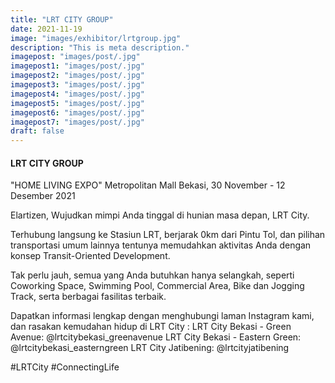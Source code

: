 ```yaml
---
title: "LRT CITY GROUP"
date: 2021-11-19
image: "images/exhibitor/lrtgroup.jpg"
description: "This is meta description."
imagepost: "images/post/.jpg"
imagepost1: "images/post/.jpg"
imagepost2: "images/post/.jpg"
imagepost3: "images/post/.jpg"
imagepost4: "images/post/.jpg"
imagepost5: "images/post/.jpg"
imagepost6: "images/post/.jpg"
imagepost7: "images/post/.jpg"
draft: false
---
```


#### LRT CITY GROUP

"HOME LIVING EXPO"
Metropolitan Mall Bekasi, 30 November - 12 Desember 2021


Elartizen, 
Wujudkan mimpi Anda tinggal di hunian masa depan, LRT City. 

Terhubung langsung ke Stasiun LRT, berjarak 0km dari Pintu Tol, dan pilihan transportasi umum lainnya tentunya memudahkan aktivitas Anda dengan konsep Transit-Oriented Development.

Tak perlu jauh, semua yang Anda butuhkan hanya selangkah, seperti Coworking Space, Swimming Pool, Commercial Area, Bike dan Jogging Track, serta berbagai fasilitas terbaik.

Dapatkan informasi lengkap dengan menghubungi laman Instagram kami, dan rasakan kemudahan hidup di LRT City :
LRT City Bekasi - Green Avenue: @lrtcitybekasi_greenavenue
LRT City Bekasi - Eastern Green: @lrtcitybekasi_easterngreen
LRT City Jatibening: @lrtcityjatibening

#LRTCity
#ConnectingLife
